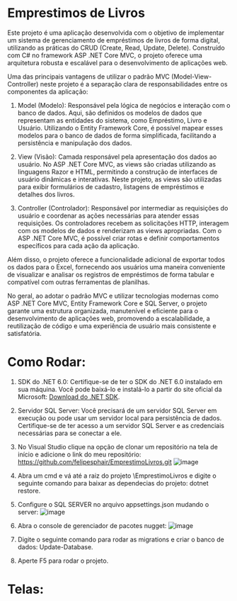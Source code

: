 # Emprestimos de Livros

Este projeto é uma aplicação desenvolvida com o objetivo de implementar um sistema de gerenciamento de empréstimos de livros de forma digital, utilizando as práticas do CRUD (Create, Read, Update, Delete). Construído com C# no framework ASP .NET Core MVC, o projeto oferece uma arquitetura robusta e escalável para o desenvolvimento de aplicações web.

Uma das principais vantagens de utilizar o padrão MVC (Model-View-Controller) neste projeto é a separação clara de responsabilidades entre os componentes da aplicação:

1. Model (Modelo): Responsável pela lógica de negócios e interação com o banco de dados. Aqui, são definidos os modelos de dados que representam as entidades do sistema, como Empréstimo, Livro e Usuário. Utilizando o Entity Framework Core, é possível mapear esses modelos para o banco de dados de forma simplificada, facilitando a persistência e manipulação dos dados.

2. View (Visão): Camada responsável pela apresentação dos dados ao usuário. No ASP .NET Core MVC, as views são criadas utilizando as linguagens Razor e HTML, permitindo a construção de interfaces de usuário dinâmicas e interativas. Neste projeto, as views são utilizadas para exibir formulários de cadastro, listagens de empréstimos e detalhes dos livros.

3. Controller (Controlador): Responsável por intermediar as requisições do usuário e coordenar as ações necessárias para atender essas requisições. Os controladores recebem as solicitações HTTP, interagem com os modelos de dados e renderizam as views apropriadas. Com o ASP .NET Core MVC, é possível criar rotas e definir comportamentos específicos para cada ação da aplicação.

Além disso, o projeto oferece a funcionalidade adicional de exportar todos os dados para o Excel, fornecendo aos usuários uma maneira conveniente de visualizar e analisar os registros de empréstimos de forma tabular e compatível com outras ferramentas de planilhas.

No geral, ao adotar o padrão MVC e utilizar tecnologias modernas como ASP .NET Core MVC, Entity Framework Core e SQL Server, o projeto garante uma estrutura organizada, manutenível e eficiente para o desenvolvimento de aplicações web, promovendo a escalabilidade, a reutilização de código e uma experiência de usuário mais consistente e satisfatória.


# Como Rodar:

1. SDK do .NET 6.0: Certifique-se de ter o SDK do .NET 6.0 instalado em sua máquina. Você pode baixá-lo e instalá-lo a partir do site oficial da Microsoft: <a href="https://dotnet.microsoft.com/pt-br/download/dotnet/6.0">Download do .NET SDK</a>.

2. Servidor SQL Server: Você precisará de um servidor SQL Server em execução ou pode usar um servidor local para persistência de dados. Certifique-se de ter acesso a um servidor SQL Server e as credenciais necessárias para se conectar a ele.

3. No Visual Studio clique na opção de clonar um repositório na tela de início e adicione o link do meu repositório: https://github.com/felipesphair/EmprestimoLivros.git
   ![image](https://github.com/felipesphair/EmprestimoLivros/assets/107360437/4fd619ff-a20f-4fa8-a172-e32ae15d5d1a)

4. Abra um cmd e vá até a raiz do projeto \EmprestimoLivros e digite o seguinte comando para baixar as dependecias do projeto: dotnet restore.

5. Configure o SQL SERVER no arquivo appsettings.json mudando o server:
   ![image](https://github.com/felipesphair/EmprestimoLivros/assets/107360437/f0fe3028-e233-482e-b702-8915281c70ea)

6. Abra o console de gerenciador de pacotes nugget:
   ![image](https://github.com/felipesphair/EmprestimoLivros/assets/107360437/c759b4f0-651a-4f23-9ce8-aedd7c26d742)

7. Digite o seguinte comando para rodar as migrations e criar o banco de dados: Update-Database.

8. Aperte F5 para rodar o projeto.

# Telas:


